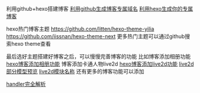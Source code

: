 
利用github+hexo搭建博客
[利用github生成博客专属域名](https://blog.csdn.net/lmj623565791/article/details/51319147)
[利用hexo生成你的专属博客](https://www.jianshu.com/p/189fd945f38f)

hexo热门博客主题
https://github.com/litten/hexo-theme-yilia
https://github.com/iissnan/hexo-theme-next
更多热门主题可以通过github搜索hexo theme查看

最后选好主题搭建好博客之后，可以慢慢完善博客的功能
比如博客添加相册功能
[hexo博客添加相册功能](https://blog.csdn.net/u013082989/article/details/70162293)
博客添加卡通人物live2d
[hexo博客添加live2d功能](https://github.com/EYHN/hexo-helper-live2d/blob/HEAD/README.zh-CN.md)
[live2d部分模型预览](https://huaji8.top/post/live2d-plugin-2.0/)
[live2d模块名称](https://github.com/xiazeyu/live2d-widget-models)
还有更多的博客功能可以添加

[handler完全解析](https://mp.weixin.qq.com/s/8Ox_zAbgBwb3J0lAdE0gIw)